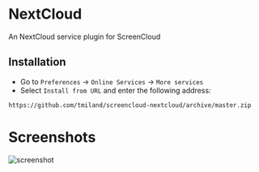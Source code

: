 # NextCloud

An NextCloud service plugin for ScreenCloud

## Installation

* Go to `Preferences` -> `Online Services` -> `More services`
* Select `Install from URL` and enter the following address:

```
https://github.com/tmiland/screencloud-nextcloud/archive/master.zip
```
# Screenshots

![screenshot](https://nextcloud.tmiland.com/s/9NxEMjYQJjFCPNt)
